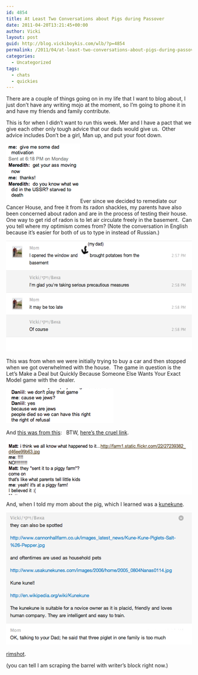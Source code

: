 ```yaml
---
id: 4854
title: At Least Two Conversations about Pigs during Passover
date: 2011-04-20T13:21:45+00:00
author: Vicki
layout: post
guid: http://blog.vickiboykis.com/wlb/?p=4854
permalink: /2011/04/at-least-two-conversations-about-pigs-during-passover/
categories:
  - Uncategorized
tags:
  - chats
  - quickies
---
```

There are a couple of things going on in my life that I want to blog about, I just don&#8217;t have any writing mojo at the moment, so I&#8217;m going to phone it in and have my friends and family contribute.

This is for when I didn&#8217;t want to run this week. Mer and I have a pact that we give each other only tough advice that our dads would give us.  Other advice includes Don&#8217;t be a girl, Man up, and put your foot down.

[<img class="aligncenter size-full wp-image-4855" title="Screen shot 2011-04-18 at 6.20.25 PM" src="https://raw.githubusercontent.com/veekaybee/wlb/gh-pages/assets/images/2011/04/Screen-shot-2011-04-18-at-6.20.25-PM.png" alt="" width="201" height="161" />](https://raw.githubusercontent.com/veekaybee/wlb/gh-pages/assets/images/2011/04/Screen-shot-2011-04-18-at-6.20.25-PM.png)Ever since we decided to remediate our Cancer House, and free it from its radon shackles, my parents have also been concerned about radon and are in the process of testing their house. One way to get rid of radon is to let air circulate freely in the basement.  Can you tell where my optimism comes from? (Note the conversation in English because it&#8217;s easier for both of us to type in instead of Russian.)

[<img class="aligncenter size-full wp-image-4860" title="Screen shot 2011-04-07 at 2.58.24 PM" src="https://raw.githubusercontent.com/veekaybee/wlb/gh-pages/assets/images/2011/04/Screen-shot-2011-04-07-at-2.58.24-PM1.png" alt="" width="568" height="300" />](https://raw.githubusercontent.com/veekaybee/wlb/gh-pages/assets/images/2011/04/Screen-shot-2011-04-07-at-2.58.24-PM1.png)

This was from when we were initially trying to buy a car and then stopped when we got overwhelmed with the house.  The game in question is the Let&#8217;s Make a Deal but Quickly Because Someone Else Wants Your Exact Model game with the dealer.

[<img class="aligncenter size-full wp-image-4857" title="Screen shot 2011-04-20 at 1.03.29 PM" src="https://raw.githubusercontent.com/veekaybee/wlb/gh-pages/assets/images/2011/04/Screen-shot-2011-04-20-at-1.03.29-PM.png" alt="" width="291" height="94" />](https://raw.githubusercontent.com/veekaybee/wlb/gh-pages/assets/images/2011/04/Screen-shot-2011-04-20-at-1.03.29-PM.png)

And [this was from this](http://www.philly.com/philly/blogs/pets/Delco-cops-seize-stray-pig-refuse-to-return-it.html):   BTW, [here&#8217;s the cruel link](http://farm1.static.flickr.com/22/27239382_d46ee99b63.jpg).

[<img class="aligncenter size-full wp-image-4858" title="Screen shot 2011-04-20 at 1.06.07 PM" src="https://raw.githubusercontent.com/veekaybee/wlb/gh-pages/assets/images/2011/04/Screen-shot-2011-04-20-at-1.06.07-PM.png" alt="" width="543" height="146" />](https://raw.githubusercontent.com/veekaybee/wlb/gh-pages/assets/images/2011/04/Screen-shot-2011-04-20-at-1.06.07-PM.png)

And, when I told my mom about the pig, which I learned was a [kunekune](http://en.wikipedia.org/wiki/Kunekune).

[<img class="aligncenter size-full wp-image-4859" title="Screen shot 2011-04-20 at 1.14.13 PM" src="https://raw.githubusercontent.com/veekaybee/wlb/gh-pages/assets/images/2011/04/Screen-shot-2011-04-20-at-1.14.13-PM.png" alt="" width="517" height="357" />](https://raw.githubusercontent.com/veekaybee/wlb/gh-pages/assets/images/2011/04/Screen-shot-2011-04-20-at-1.14.13-PM.png)

[rimshot](http://instantrimshot.com/).

(you can tell I am scraping the barrel with writer&#8217;s block right now.)
